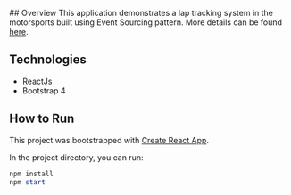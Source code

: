 ﻿﻿## Overview
This application demonstrates a lap tracking system in the motorsports built using Event Sourcing pattern.
More details can be found [here](http://abusanad.net/2019/01/09/interactive-event-sourcing-in-motorsports).

## Technologies
- ReactJs
- Bootstrap 4

## How to Run
﻿This project was bootstrapped with [Create React App](https://github.com/facebook/create-react-app).

In the project directory, you can run:

```powershell
npm install
npm start
```